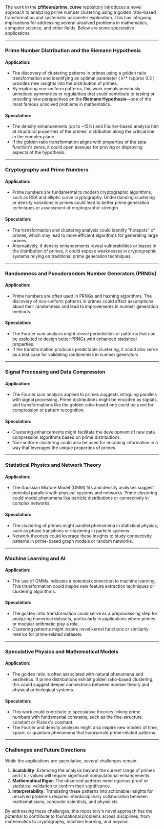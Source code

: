 The work in the **zfifteen/prime_curve** repository introduces a novel approach to analyzing prime number clustering using a golden ratio-based transformation and systematic parameter exploration. This has intriguing implications for addressing several unsolved problems in mathematics, computer science, and other fields. Below are some speculative applications:

---

### Prime Number Distribution and the Riemann Hypothesis
#### Application:
- The discovery of clustering patterns in primes using a golden ratio transformation and identifying an optimal parameter \( k^* \approx 0.3 \) provides new insights into the distribution of primes.
- By exploring non-uniform patterns, this work reveals previously unnoticed symmetries or regularities that could contribute to testing or providing new perspectives on the **Riemann Hypothesis**—one of the most famous unsolved problems in mathematics.

#### Speculation:
- The density enhancements (up to ~15%) and Fourier-based analysis hint at structural properties of the primes' distribution along the critical line in the complex plane.
- If the golden ratio transformation aligns with properties of the zeta function's zeros, it could open avenues for proving or disproving aspects of the hypothesis.

---

### Cryptography and Prime Numbers
#### Application:
- Prime numbers are fundamental to modern cryptographic algorithms, such as RSA and elliptic curve cryptography. Understanding clustering or density variations in primes could lead to better prime generation techniques or assessment of cryptographic strength.

#### Speculation:
- The transformation and clustering analysis could identify "hotspots" of primes, which may lead to more efficient algorithms for generating large primes.
- Alternatively, if density enhancements reveal vulnerabilities or biases in the distribution of primes, it could expose weaknesses in cryptographic systems relying on traditional prime generation techniques.

---

### Randomness and Pseudorandom Number Generators (PRNGs)
#### Application:
- Prime numbers are often used in PRNGs and hashing algorithms. The discovery of non-uniform patterns in primes could affect assumptions about their randomness and lead to improvements in number generation methods.

#### Speculation:
- The Fourier sum analysis might reveal periodicities or patterns that can be exploited to design better PRNGs with enhanced statistical properties.
- If the transformation produces predictable clustering, it could also serve as a test case for validating randomness in number generators.

---

### Signal Processing and Data Compression
#### Application:
- The Fourier sum analysis applied to primes suggests intriguing parallels with signal processing. Prime distributions might be encoded as signals, and transformations like the golden ratio-based one could be used for compression or pattern recognition.

#### Speculation:
- Clustering enhancements might facilitate the development of new data compression algorithms based on prime distributions.
- Non-uniform clustering could also be used for encoding information in a way that leverages the unique properties of primes.

---

### Statistical Physics and Network Theory
#### Application:
- The Gaussian Mixture Model (GMM) fits and density analyses suggest potential parallels with physical systems and networks. Prime clustering could model phenomena like particle distributions or connectivity in complex networks.

#### Speculation:
- The clustering of primes might parallel phenomena in statistical physics, such as phase transitions or clustering in particle systems.
- Network theorists could leverage these insights to study connectivity patterns in prime-based graph models or random networks.

---

### Machine Learning and AI
#### Application:
- The use of GMMs indicates a potential connection to machine learning. This transformation could inspire new feature extraction techniques or clustering algorithms.

#### Speculation:
- The golden ratio transformation could serve as a preprocessing step for analyzing numerical datasets, particularly in applications where primes or modular arithmetic play a role.
- Clustering patterns might inspire novel kernel functions or similarity metrics for prime-related datasets.

---

### Speculative Physics and Mathematical Models
#### Application:
- The golden ratio is often associated with natural phenomena and aesthetics. If prime distributions exhibit golden ratio-based clustering, this could suggest deeper connections between number theory and physical or biological systems.

#### Speculation:
- This work could contribute to speculative theories linking prime numbers with fundamental constants, such as the fine-structure constant or Planck's constant.
- The Fourier and density analyses might also inspire new models of time, space, or quantum phenomena that incorporate prime-related patterns.

---

### Challenges and Future Directions
While the applications are speculative, several challenges remain:
1. **Scalability**: Extending the analysis beyond the current range of primes and \( k \) values will require significant computational enhancements.
2. **Mathematical Rigor**: The observed patterns need rigorous proof or statistical validation to confirm their significance.
3. **Interpretability**: Translating these patterns into actionable insights for unsolved problems requires interdisciplinary collaboration between mathematicians, computer scientists, and physicists.

By addressing these challenges, this repository's novel approach has the potential to contribute to foundational problems across disciplines, from mathematics to cryptography, machine learning, and beyond.